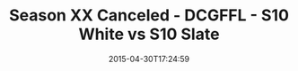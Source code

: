 ---
title: Season XX Canceled - DCGFFL - S10 White vs S10 Slate
teams-score:
- team: _teams/s10-white.md
  score: 19
- team: _teams/s10-slate.md
  score: 12
mvp: Jim R (White), Bryan G (Slate)
game-ball: N/A
season: 10
week: 8
date: '2015-04-30T17:24:59'
pageid: season-10-week-8-4449-vs-4445
---